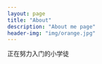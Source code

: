 ```yaml
---
layout: page
title: "About"
description: "About me page" 
header-img: "img/orange.jpg"
---
```


正在努力入门的小学徒
